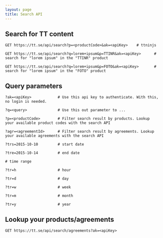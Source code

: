 ```yaml
---
layout: page
title: Search API
---
```


## Search for TT content

```
GET https://tt.se/api/search?p=<productCode>&ak=<apiKey>    # ttninjs
```

```
GET https://tt.se/api/search?q=lorem+ipsum&p=TTINR&ak=<apiKey>      # search for "lorem ipsum" in the "TTINR" product
```

```
GET https://tt.se/api/search?q=lorem+ipsum&p=FOTO&ak=<apiKey>       # search for "lorem ipsum" in the "FOTO" product
```

## Query parameters

```
?ak=<apiKey>            # Use this api key to authenticate. With this, no login is needed.
```

```
?q=<query>              # Use this out parameter to ...
```

```
?p=<productCode>        # Filter search result by products. Lookup your available product codes with the search API
```

```
?agr=<agreementId>      # Filter search result by agreements. Lookup your available agreements with the search API
```

```
?trs=2015-10-10         # start date
```

```
?tre=2015-10-14         # end date
```

```
# time range
```

```
?tr=h                   # hour
```

```
?tr=d                   # day
```

```
?tr=w                   # week
```

```
?tr=m                   # month
```

```
?tr=y                   # year
```

## Lookup your products/agreements

```
GET https://tt.se/api/search/agreements?ak=<apiKey> 
```
